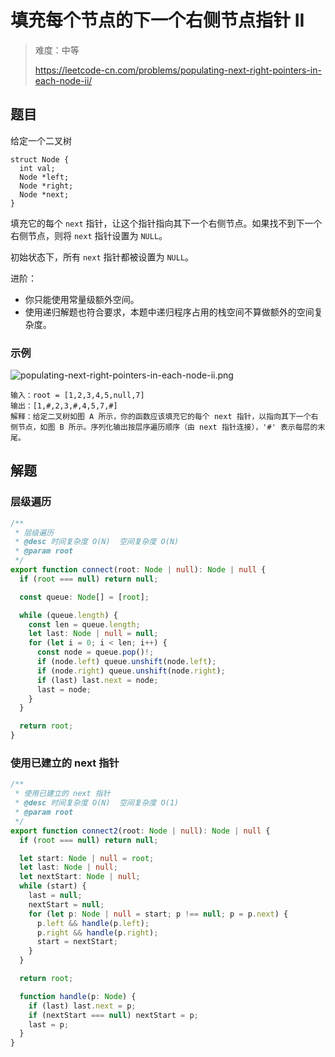 # 填充每个节点的下一个右侧节点指针 II

> 难度：中等
>
> https://leetcode-cn.com/problems/populating-next-right-pointers-in-each-node-ii/

## 题目

给定一个二叉树

```
struct Node {
  int val;
  Node *left;
  Node *right;
  Node *next;
}
```

填充它的每个 `next` 指针，让这个指针指向其下一个右侧节点。如果找不到下一个右侧节点，则将 `next` 指针设置为 `NULL`。

初始状态下，所有 `next` 指针都被设置为 `NULL`。

进阶：

- 你只能使用常量级额外空间。
- 使用递归解题也符合要求，本题中递归程序占用的栈空间不算做额外的空间复杂度。


### 示例

![populating-next-right-pointers-in-each-node-ii.png](../../assets/images/populating-next-right-pointers-in-each-node-ii.png)

```
输入：root = [1,2,3,4,5,null,7]
输出：[1,#,2,3,#,4,5,7,#]
解释：给定二叉树如图 A 所示，你的函数应该填充它的每个 next 指针，以指向其下一个右侧节点，如图 B 所示。序列化输出按层序遍历顺序（由 next 指针连接），'#' 表示每层的末尾。
```

## 解题

### 层级遍历

```typescript
/**
 * 层级遍历
 * @desc 时间复杂度 O(N)  空间复杂度 O(N)
 * @param root
 */
export function connect(root: Node | null): Node | null {
  if (root === null) return null;

  const queue: Node[] = [root];

  while (queue.length) {
    const len = queue.length;
    let last: Node | null = null;
    for (let i = 0; i < len; i++) {
      const node = queue.pop()!;
      if (node.left) queue.unshift(node.left);
      if (node.right) queue.unshift(node.right);
      if (last) last.next = node;
      last = node;
    }
  }

  return root;
}
```

### 使用已建立的 next 指针

```typescript
/**
 * 使用已建立的 next 指针
 * @desc 时间复杂度 O(N)  空间复杂度 O(1)
 * @param root
 */
export function connect2(root: Node | null): Node | null {
  if (root === null) return null;

  let start: Node | null = root;
  let last: Node | null;
  let nextStart: Node | null;
  while (start) {
    last = null;
    nextStart = null;
    for (let p: Node | null = start; p !== null; p = p.next) {
      p.left && handle(p.left);
      p.right && handle(p.right);
      start = nextStart;
    }
  }

  return root;

  function handle(p: Node) {
    if (last) last.next = p;
    if (nextStart === null) nextStart = p;
    last = p;
  }
}
```